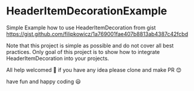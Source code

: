 # HeaderItemDecorationExample
Simple Example how to use HeaderItemDecoration from gist https://gist.github.com/filipkowicz/1a769001fae407b8813ab4387c42fcbd


Note that this project is simple as possible and do not cover all best practices. Only goal of this project is to show how to 
integrate HeaderItemDecoration into your projects. 

All help welcomed 🙏 if you have any idea please clone and make PR 😊 

have fun and happy coding 😃 
